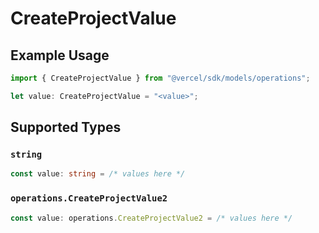 # CreateProjectValue

## Example Usage

```typescript
import { CreateProjectValue } from "@vercel/sdk/models/operations";

let value: CreateProjectValue = "<value>";
```

## Supported Types

### `string`

```typescript
const value: string = /* values here */
```

### `operations.CreateProjectValue2`

```typescript
const value: operations.CreateProjectValue2 = /* values here */
```

